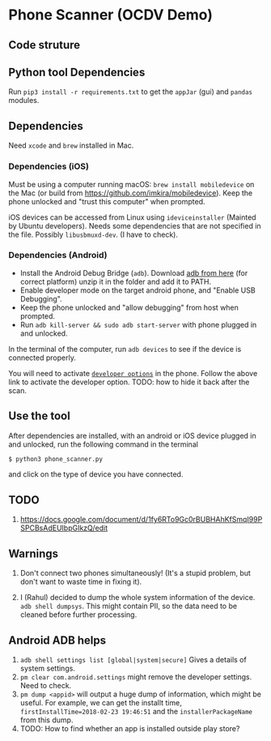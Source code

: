 # Phone Scanner (OCDV Demo)


## Code struture


## Python tool Dependencies
Run `pip3 install -r requirements.txt` to get the `appJar` (gui) and `pandas`
modules.


## Dependencies 
Need `xcode` and `brew` installed in Mac.

### Dependencies (iOS)
Must be using a computer running macOS:
`brew install mobiledevice` on the Mac (or build from
https://github.com/imkira/mobiledevice).
Keep the phone unlocked and "trust this computer" when prompted.

iOS devices can be accessed from Linux using `ideviceinstaller` (Mainted by
Ubuntu developers).  Needs some dependencies that are not specified in the
file. Possibly `libusbmuxd-dev`. (I have to check). 



### Dependencies (Android)
* Install the Android Debug Bridge (`adb`). 
  Download [adb from here](https://androidsdkoffline.blogspot.com/p/android-sdk-platform-tools.html)
  (for correct platform) unzip it in the folder and add it to PATH. 
* Enable developer mode on the target android phone, and "Enable USB Debugging".
* Keep the phone unlocked and "allow debugging" from host when prompted.  
* Run `adb kill-server && sudo adb start-server` with phone plugged in and
  unlocked.

In the terminal of the computer, run `adb devices` to see if the device is connected properly.

You will need to activate [`developer
options`](https://developer.android.com/studio/debug/dev-options.html) in the
phone. Follow the above link to activate the developer option. TODO: how to hide
it back after the scan.



## Use the tool
After dependencies are installed, with an android or iOS device plugged in and
unlocked, run the following command in the terminal

```bash
$ python3 phone_scanner.py
``` 
and click on the type of device you have connected.  


## TODO
1. https://docs.google.com/document/d/1fy6RTo9Gc0rBUBHAhKfSmqI99PSPCBsAdEUIbpGIkzQ/edit


## Warnings  
1. Don't connect two phones simultaneously! (It's a stupid problem, but don't want to waste time in fixing it).

2. I (Rahul) decided to dump the whole system information of the device. `adb shell dumpsys`. This
might contain PII, so the data need to be cleaned before further processing.




## Android ADB helps
1. `adb shell settings list [global|system|secure]` Gives a details of system settings. 
2. `pm clear com.android.settings` might remove the developer settings. Need to check.
3. `pm dump <appid>` will output a huge dump of information, which might be useful. For example, we can get the installt time, 
   `firstInstallTime=2018-02-23 19:46:51` and the `installerPackageName` from this dump. 
4. TODO: How to find whether an app is installed outside play store?

